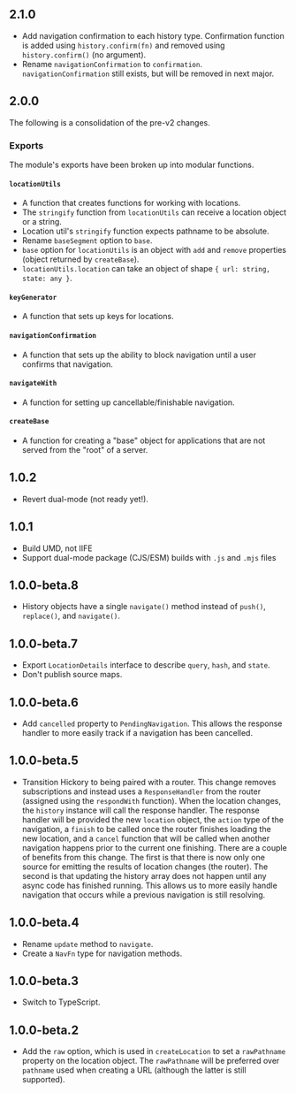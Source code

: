 ## 2.1.0

- Add navigation confirmation to each history type. Confirmation function is added using `history.confirm(fn)` and removed using `history.confirm()` (no argument).
- Rename `navigationConfirmation` to `confirmation`. `navigationConfirmation` still exists, but will be removed in next major.

## 2.0.0

The following is a consolidation of the pre-v2 changes.

### Exports

The module's exports have been broken up into modular functions.

#### `locationUtils`

- A function that creates functions for working with locations.
- The `stringify` function from `locationUtils` can receive a location object or a string.
- Location util's `stringify` function expects pathname to be absolute.
- Rename `baseSegment` option to `base`.
- `base` option for `locationUtils` is an object with `add` and `remove` properties (object returned by `createBase`).
- `locationUtils.location` can take an object of shape `{ url: string, state: any }`.

#### `keyGenerator`

- A function that sets up keys for locations.

#### `navigationConfirmation`

- A function that sets up the ability to block navigation until a user confirms that navigation.

#### `navigateWith`

- A function for setting up cancellable/finishable navigation.

#### `createBase`

- A function for creating a "base" object for applications that are not served from the "root" of a server.

## 1.0.2

- Revert dual-mode (not ready yet!).

## 1.0.1

- Build UMD, not IIFE
- Support dual-mode package (CJS/ESM) builds with `.js` and `.mjs` files

## 1.0.0-beta.8

- History objects have a single `navigate()` method instead of `push()`, `replace()`, and `navigate()`.

## 1.0.0-beta.7

- Export `LocationDetails` interface to describe `query`, `hash`, and `state`.
- Don't publish source maps.

## 1.0.0-beta.6

- Add `cancelled` property to `PendingNavigation`. This allows the response handler to more easily track if a navigation has been cancelled.

## 1.0.0-beta.5

- Transition Hickory to being paired with a router. This change removes subscriptions and instead uses a `ResponseHandler` from the router (assigned using the `respondWith` function). When the location changes, the `history` instance will call the response handler. The response handler will be provided the new `location` object, the `action` type of the navigation, a `finish` to be called once the router finishes loading the new location, and a `cancel` function that will be called when another navigation happens prior to the current one finishing. There are a couple of benefits from this change. The first is that there is now only one source for emitting the results of location changes (the router). The second is that updating the history array does not happen until any async code has finished running. This allows us to more easily handle navigation that occurs while a previous navigation is still resolving.

## 1.0.0-beta.4

- Rename `update` method to `navigate`.
- Create a `NavFn` type for navigation methods.

## 1.0.0-beta.3

- Switch to TypeScript.

## 1.0.0-beta.2

- Add the `raw` option, which is used in `createLocation` to set a `rawPathname` property on the location object. The `rawPathname` will be preferred over `pathname` used when creating a URL (although the latter is still supported).
